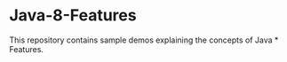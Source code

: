 # Java-8-Features

This repository contains sample demos explaining the concepts of Java * Features.
